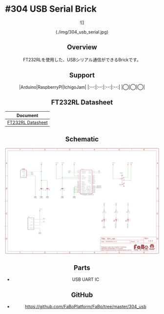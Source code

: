 # #304 USB Serial Brick

<center>![]

(./img/304_usb_serial.jpg)
<!--COLORME-->

## Overview
FT232RLを使用した、USBシリアル通信ができるBrickです。

## Support
|Arduino|RaspberryPI|IchigoJam|
|:--:|:--:|:--:|:--:|
|◯|◯|◯|

## FT232RL Datasheet
|Document|
|--|
|[FT232RL Datasheet](http://www.ftdichip.com/Support/Documents/DataSheets/ICs/DS_FT232R.pdf)|

## Schematic
![](./img/304_usb_serial_sch.png)

## Parts
- USB UART IC

## GitHub
- https://github.com/FaBoPlatform/FaBo/tree/master/304_usb

